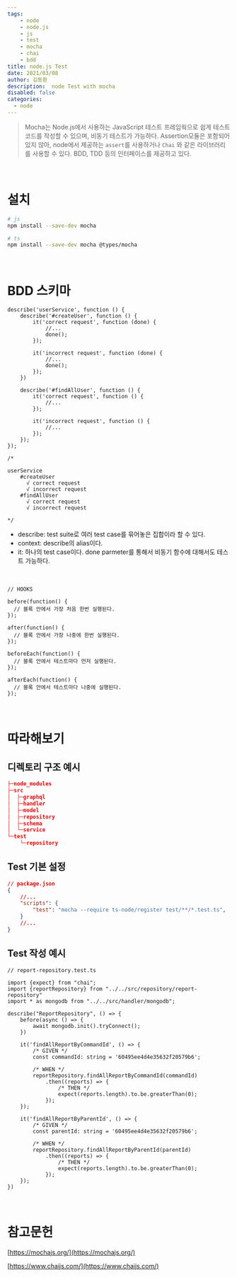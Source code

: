 ```yaml
---
tags: 
    - node
    - node.js
    - js
    - test
    - mocha
    - chai
    - bdd
title: node.js Test
date: 2021/03/08
author: 김동환
description:  node Test with mocha
disabled: false
categories:
  - node
---
```

> Mocha는 Node.js에서 사용하는 JavaScript 테스트 프레임웍으로 쉽게 테스트 코드를 작성할 수 있으며, 비동기 테스트가 가능하다. Assertion모듈은 포함되어있지 않아, node에서 제공하는 `assert`를 사용하거나 `Chai` 와 같은 라이브러리를 사용할 수 있다. BDD, TDD 등의 인터페이스를 제공하고 있다.

　
# 설치

```bash
# js
npm install --save-dev mocha

# ts
npm install --save-dev mocha @types/mocha
```
　
# BDD 스키마

```tsx
describe('userService', function () {
    describe('#createUser', function () {
        it('correct request', function (done) {
            //...
            done();
        });

        it('incorrect request', function (done) {
            //...
            done();
        });
    })

    describe('#findAllUser', function () {
        it('correct request', function () {
            //...
        });

        it('incorrect request', function () {
            //...
        });
    });
});

/*

userService
    #createUser
      √ correct request
      √ incorrect request
    #findAllUser
      √ correct request
      √ incorrect request

*/
```

- describe: test suite로 여러 test case를 묶어놓은 집합이라 할 수 있다.
- context: describe의 alias이다.
- it: 하나의 test case이다. done parmeter를 통해서 비동기 함수에 대해서도 테스트 가능하다.

　
```tsx
// HOOKS

before(function() {
  // 블록 안에서 가장 처음 한번 실행된다.
});

after(function() {
  // 블록 안에서 가장 나중에 한번 실행된다.
});

beforeEach(function() {
  // 블록 안에서 테스트마다 먼저 실행된다.
});

afterEach(function() {
  // 블록 안에서 테스트마다 나중에 실행된다.
});

```

　
# 따라해보기

## 디렉토리 구조 예시

```json
├─node_modules
├─src
│  ├─graphql
│  ├─handler
│  ├─model
│  ├─repository
│  ├─schema
│  └─service
└─test
    └─repository
```

## Test 기본 설정

```json
// package.json
{
	//...
	"scripts": {
		"test": "mocha --require ts-node/register test/**/*.test.ts",
	}
	//...
}
```

## Test 작성 예시

```tsx
// report-repository.test.ts

import {expect} from "chai";
import {reportRepository} from "../../src/repository/report-repository"
import * as mongodb from "../../src/handler/mongodb";

describe("ReportRepository", () => {
    before(async () => {
        await mongodb.init().tryConnect();
    })

    it('findAllReportByCommandId', () => {
        /* GIVEN */
        const commandId: string = '60495ee4d4e35632f20579b6';

        /* WHEN */
        reportRepository.findAllReportByCommandId(commandId)
            .then((reports) => {
                /* THEN */
                expect(reports.length).to.be.greaterThan(0);
            });
    });

    it('findAllReportByParentId', () => {
        /* GIVEN */
        const parentId: string = '60495ee4d4e35632f20579b6';

        /* WHEN */
        reportRepository.findAllReportByParentId(parentId)
            .then((reports) => {
                /* THEN */
                expect(reports.length).to.be.greaterThan(0);
            });
    });
})
```

　
# 참고문헌

[https://mochajs.org/](https://mochajs.org/)

[https://www.chaijs.com/](https://www.chaijs.com/)